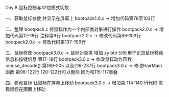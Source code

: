 Day 8	鼠标控制与32位模式切换

一、获取鼠标参数 并显示在屏幕上
	bootpack1.0.c		-> 增加代码第78至103行

二、整理 bootpack.c 将鼠标作为一个内部类对象进行操作
	bootpack2.0.c		-> 增加代码第12-18行   注释第9行
	bootpack2.0.c		-> 修改代码第66-103行
	bootpack2.0.c		-> 修改代码第137-199行

三、鼠标修改
	bootpack3.0.c		-> 鼠标对象类 增加 xy btn 分别用于记录鼠标移动信息和按键信息	第17-18行
	bootpack3.0.c		-> 修改鼠标动作函数 mouse_decode() 第199-205 以及219-237行
	bootpack3.0.c		-> 修改HairMain函数 第96-122行  120-122行可以删除 因为和115-117重叠
	
四、移动鼠标 让鼠标在屏幕上移动
	bootpack3.0.c		-> 增加第 114-140 行代码 实现鼠标在画面上移动 
	
	
	



